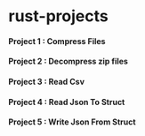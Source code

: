 # rust-projects

#### Project 1 : Compress Files

#### Project 2 : Decompress zip files

#### Project 3 : Read Csv

#### Project 4 : Read Json To Struct

#### Project 5 : Write Json From Struct
